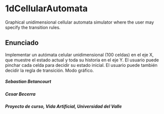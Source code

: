 # 1dCellularAutomata
Graphical unidimensional cellular automata simulator where the user may specify the transition rules.

## Enunciado

Implementar un autómata celular unidimensional (100 celdas) en el eje X,
que muestre el estado actual y toda su historia en el eje Y. El usuario puede
pinchar cada celda para decidir su estado inicial. El usuario puede también
decidir la regla de transición. Modo gráfico.


##### Sebastian Betancourt
##### Cesar Becerra
##### Proyecto de curso, Vida Artificial, Universidad del Valle

